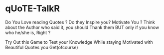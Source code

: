 # qUoTE-TalkR

Do You Love reading Quotes ? Do they Inspire you? Motivate You ?
Think about the Author who said it, you should Thank them
BUT only if you know who he/she is, Right ?

Try Out this Game to Test your Knowledge While staying Motivated with Beautiful Quotes you Get(ofcourse)
